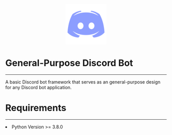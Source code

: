 <p align = center>
<img src = "image/discord-logo.png" width = "25%">

# General-Purpose Discord Bot 

---

A basic Discord bot framework that serves as an general-purpose design for any Discord bot application.

# Requirements

---

<li> Python Version >= 3.8.0







